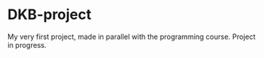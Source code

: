 # DKB-project

My very first project, made in parallel with the programming course.
Project in progress.
